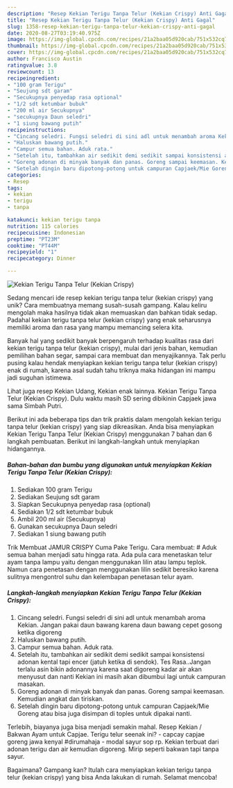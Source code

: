 ```yaml
---
description: "Resep Kekian Terigu Tanpa Telur (Kekian Crispy) Anti Gagal"
title: "Resep Kekian Terigu Tanpa Telur (Kekian Crispy) Anti Gagal"
slug: 1358-resep-kekian-terigu-tanpa-telur-kekian-crispy-anti-gagal
date: 2020-08-27T03:19:40.975Z
image: https://img-global.cpcdn.com/recipes/21a2baa05d920cab/751x532cq70/kekian-terigu-tanpa-telur-kekian-crispy-foto-resep-utama.jpg
thumbnail: https://img-global.cpcdn.com/recipes/21a2baa05d920cab/751x532cq70/kekian-terigu-tanpa-telur-kekian-crispy-foto-resep-utama.jpg
cover: https://img-global.cpcdn.com/recipes/21a2baa05d920cab/751x532cq70/kekian-terigu-tanpa-telur-kekian-crispy-foto-resep-utama.jpg
author: Francisco Austin
ratingvalue: 3.8
reviewcount: 13
recipeingredient:
- "100 gram Terigu"
- "Seujung sdt garam"
- "Secukupnya penyedap rasa optional"
- "1/2 sdt ketumbar bubuk"
- "200 ml air Secukupnya"
- "secukupnya Daun seledri"
- "1 siung bawang putih"
recipeinstructions:
- "Cincang seledri. Fungsi seledri di sini adl untuk menambah aroma Kekian. Jangan pakai daun bawang karena daun bawang cepet gosong ketika digoreng"
- "Haluskan bawang putih."
- "Campur semua bahan. Aduk rata."
- "Setelah itu, tambahkan air sedikit demi sedikit sampai konsistensi adonan kental tapi encer (jatuh ketika di sendok). Tes Rasa..Jangan terlalu asin bikin adonannya karena saat digoreng kadar air akan menyusut dan nanti Kekian ini masih akan dibumbui lagi untuk campuran masakan."
- "Goreng adonan di minyak banyak dan panas. Goreng sampai keemasan. Kemudian angkat dan tiriskan."
- "Setelah dingin baru dipotong-potong untuk campuran Capjaek/Mie Goreng atau bisa juga disimpan di toples untuk dipakai nanti."
categories:
- Resep
tags:
- kekian
- terigu
- tanpa

katakunci: kekian terigu tanpa 
nutrition: 115 calories
recipecuisine: Indonesian
preptime: "PT23M"
cooktime: "PT44M"
recipeyield: "1"
recipecategory: Dinner

---
```



![Kekian Terigu Tanpa Telur (Kekian Crispy)](https://img-global.cpcdn.com/recipes/21a2baa05d920cab/751x532cq70/kekian-terigu-tanpa-telur-kekian-crispy-foto-resep-utama.jpg)

Sedang mencari ide resep kekian terigu tanpa telur (kekian crispy) yang unik? Cara membuatnya memang susah-susah gampang. Kalau keliru mengolah maka hasilnya tidak akan memuaskan dan bahkan tidak sedap. Padahal kekian terigu tanpa telur (kekian crispy) yang enak seharusnya memiliki aroma dan rasa yang mampu memancing selera kita.

Banyak hal yang sedikit banyak berpengaruh terhadap kualitas rasa dari kekian terigu tanpa telur (kekian crispy), mulai dari jenis bahan, kemudian pemilihan bahan segar, sampai cara membuat dan menyajikannya. Tak perlu pusing kalau hendak menyiapkan kekian terigu tanpa telur (kekian crispy) enak di rumah, karena asal sudah tahu triknya maka hidangan ini mampu jadi suguhan istimewa.

Lihat juga resep Kekian Udang, Kekian enak lainnya. Kekian Terigu Tanpa Telur (Kekian Crispy). Dulu waktu masih SD sering dibikinin Capjaek jawa sama Simbah Putri.


Berikut ini ada beberapa tips dan trik praktis dalam mengolah kekian terigu tanpa telur (kekian crispy) yang siap dikreasikan. Anda bisa menyiapkan Kekian Terigu Tanpa Telur (Kekian Crispy) menggunakan 7 bahan dan 6 langkah pembuatan. Berikut ini langkah-langkah untuk menyiapkan hidangannya.

<!--inarticleads1-->

##### Bahan-bahan dan bumbu yang digunakan untuk menyiapkan Kekian Terigu Tanpa Telur (Kekian Crispy):

1. Sediakan 100 gram Terigu
1. Sediakan Seujung sdt garam
1. Siapkan Secukupnya penyedap rasa (optional)
1. Sediakan 1/2 sdt ketumbar bubuk
1. Ambil 200 ml air (Secukupnya)
1. Gunakan secukupnya Daun seledri
1. Sediakan 1 siung bawang putih


Trik Membuat JAMUR CRISPY Cuma Pake Terigu. Cara membuat: # Aduk semua bahan menjadi satu hingga rata. Ada pula cara menetaskan telur ayam tanpa lampu yaitu dengan menggunakan lilin atau lampu teplok. Namun cara penetasan dengan menggunakan lilin sedikit beresiko karena sulitnya mengontrol suhu dan kelembapan penetasan telur ayam. 

<!--inarticleads2-->

##### Langkah-langkah menyiapkan Kekian Terigu Tanpa Telur (Kekian Crispy):

1. Cincang seledri. Fungsi seledri di sini adl untuk menambah aroma Kekian. Jangan pakai daun bawang karena daun bawang cepet gosong ketika digoreng
1. Haluskan bawang putih.
1. Campur semua bahan. Aduk rata.
1. Setelah itu, tambahkan air sedikit demi sedikit sampai konsistensi adonan kental tapi encer (jatuh ketika di sendok). Tes Rasa..Jangan terlalu asin bikin adonannya karena saat digoreng kadar air akan menyusut dan nanti Kekian ini masih akan dibumbui lagi untuk campuran masakan.
1. Goreng adonan di minyak banyak dan panas. Goreng sampai keemasan. Kemudian angkat dan tiriskan.
1. Setelah dingin baru dipotong-potong untuk campuran Capjaek/Mie Goreng atau bisa juga disimpan di toples untuk dipakai nanti.


Terlebih, biayanya juga bisa menjadi semakin mahal. Resep Kekian / Bakwan Ayam untuk Capjae. Terigu telur seenak ini? - capcay capjae goreng jawa kenyal #dirumahaja - modal sayur sop rp. Kekian terbuat dari adonan terigu dan air kemudian digoreng. Mirip seperti bakwan tapi tanpa sayur. 

Bagaimana? Gampang kan? Itulah cara menyiapkan kekian terigu tanpa telur (kekian crispy) yang bisa Anda lakukan di rumah. Selamat mencoba!
